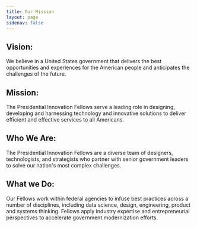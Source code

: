 ```yaml
---
title: Our Mission
layout: page
sidenav: false
---
```


## Vision: 
We believe in a United States government that delivers the best opportunities and experiences for the American people and anticipates the challenges of the future. 

## Mission:  
The Presidential Innovation Fellows serve a leading role in designing, developing and harnessing technology and innovative solutions to deliver efficient and effective services to all Americans. 

## Who We Are: 
The Presidential Innovation Fellows are a diverse team of designers,  technologists, and strategists who partner with senior government leaders to solve our nation's most complex challenges.  

## What we Do: 
Our Fellows work within federal agencies to infuse best practices across a number of disciplines, including data science, design, engineering, product and systems thinking. Fellows apply industry expertise and entrepreneurial perspectives to accelerate government modernization efforts.